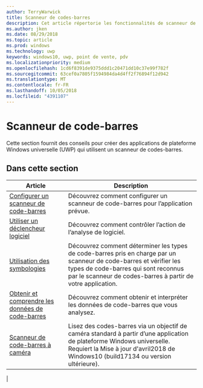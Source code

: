 ```yaml
---
author: TerryWarwick
title: Scanneur de codes-barres
description: Cet article répertorie les fonctionnalités de scanneur de codes-barres disponibles pour les applications UWP et renvoie vers les articles de procédures décrivant leur utilisation.
ms.author: jken
ms.date: 08/29/2018
ms.topic: article
ms.prod: windows
ms.technology: uwp
keywords: windows10, uwp, point de vente, pdv
ms.localizationpriority: medium
ms.openlocfilehash: 1cd6f8391de9375ddd1c20471dd10c37e99f782f
ms.sourcegitcommit: 63cef0a7805f1594984da4d4ff2f76894f12d942
ms.translationtype: MT
ms.contentlocale: fr-FR
ms.lasthandoff: 10/05/2018
ms.locfileid: "4391107"
---
```

# <a name="barcode-scanner"></a>Scanneur de code-barres

Cette section fournit des conseils pour créer des applications de plateforme Windows universelle (UWP) qui utilisent un scanneur de codes-barres.

## <a name="in-this-section"></a>Dans cette section

|Article |Description |
|------|------------|
| [Configurer un scanneur de code-barres](../devices-sensors/pos-barcodescanner-configure.md)  | Découvrez comment configurer un scanneur de code-barres pour l’application prévue. |
| [Utiliser un déclencheur logiciel](../devices-sensors/pos-barcodescanner-software-trigger.md) | Découvrez comment contrôler l’action de l’analyse de logiciel. |
| [Utilisation des symbologies](pos-barcodescanner-symbologies.md) | Découvrez comment déterminer les types de code-barres pris en charge par un scanneur de code-barres et vérifier les types de code-barres qui sont reconnus par le scanneur de codes-barres à partir de votre application. |
| [Obtenir et comprendre les données de code-barres](pos-barcodescanner-scan-data.md) | Découvrez comment obtenir et interpréter les données de code-barres que vous analysez. |
| [Scanneur de code-barres à caméra](pos-camerabarcode.md) | Lisez des codes-barres via un objectif de caméra standard à partir d’une application de plateforme Windows universelle. Requiert la Mise à jour d'avril2018 de Windows10 (build17134 ou version ultérieure). |
|
 
